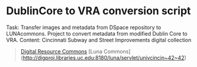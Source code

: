 DublinCore to VRA conversion script
===================================

Task: Transfer images and metadata from DSpace repository to LUNAcommons.
Project to convert metadata from modified Dublin Core to VRA.
Content: Cincinnati Subway and Street Improvements digital collection
>[Digital Resource Commons](http://drc.libraries.uc.edu/handle/2374.UC/702759)
>[Luna Commons] (http://digproj.libraries.uc.edu:8180/luna/servlet/univcincin~42~42)


